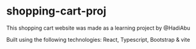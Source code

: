 # shopping-cart-proj
This shopping cart website was made as a learning project by @HadiAbu

Built using the following technologies: React, Typescript, Bootstrap & vite
